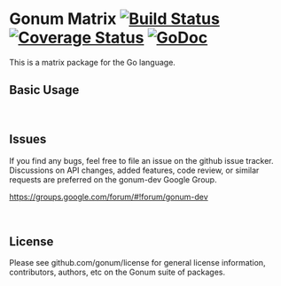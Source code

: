 # Gonum Matrix  [![Build Status](https://travis-ci.org/gonum/matrix.svg?branch=master)](https://travis-ci.org/gonum/matrix) [![Coverage Status](https://coveralls.io/repos/gonum/matrix/badge.svg?branch=master&service=github)](https://coveralls.io/github/gonum/matrix?branch=master) [![GoDoc](https://godoc.org/github.com/gonum/matrix?status.svg)](https://godoc.org/github.com/gonum/matrix)

This is a matrix package for the Go language.

## Basic Usage


<br/>

## Issues

If you find any bugs, feel free to file an issue on the github issue tracker. Discussions on API changes, added features, code review, or similar requests are preferred on the gonum-dev Google Group.

https://groups.google.com/forum/#!forum/gonum-dev

<br/>

## License

Please see github.com/gonum/license for general license information, contributors, authors, etc on the Gonum suite of packages.
